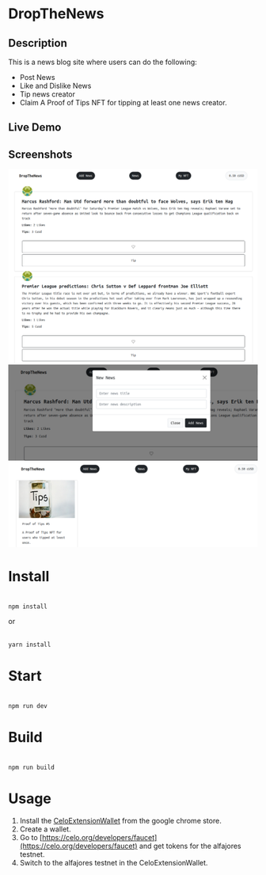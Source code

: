 # DropTheNews

## Description
This is a news blog site where users can do the following:
* Post News
* Like and Dislike News
* Tip news creator
* Claim A Proof of Tips NFT for tipping at least one news creator.

## Live Demo
<!-- [DropTheNews Site](https://site) -->

## Screenshots
<img src="/public/Screenshot from 2023-05-14 21-14-48.png"/>
<img src="/public/Screenshot from 2023-05-14 21-15-06.png"/>
<img src="/public/Screenshot from 2023-05-14 21-15-24.png"/>

# Install

```

npm install

```

or 

```

yarn install

```

# Start

```

npm run dev

```

# Build

```

npm run build

```
# Usage
1. Install the [CeloExtensionWallet](https://chrome.google.com/webstore/detail/celoextensionwallet/kkilomkmpmkbdnfelcpgckmpcaemjcdh?hl=en) from the google chrome store.
2. Create a wallet.
3. Go to [https://celo.org/developers/faucet](https://celo.org/developers/faucet) and get tokens for the alfajores testnet.
4. Switch to the alfajores testnet in the CeloExtensionWallet.